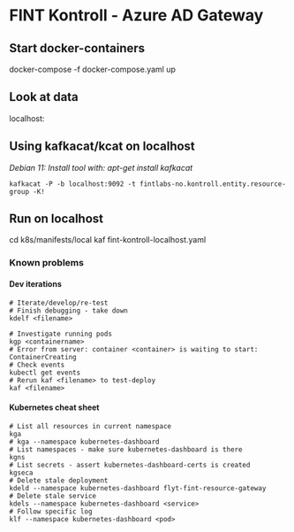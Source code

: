 # FINT Kontroll - Azure AD Gateway

## Start docker-containers

docker-compose -f docker-compose.yaml up

## Look at data

localhost:

## Using kafkacat/kcat on localhost
*Debian 11: Install tool with: _apt-get install kafkacat_*

    kafkacat -P -b localhost:9092 -t fintlabs-no.kontroll.entity.resource-group -K!

## Run on localhost

cd k8s/manifests/local
kaf fint-kontroll-localhost.yaml

### Known problems

#### Dev iterations

    # Iterate/develop/re-test
    # Finish debugging - take down
    kdelf <filename>

    # Investigate running pods
    kgp <containername>
    # Error from server: container <container> is waiting to start: ContainerCreating
    # Check events
    kubectl get events
    # Rerun kaf <filename> to test-deploy
    kaf <filename>

#### Kubernetes cheat sheet

    # List all resources in current namespace
    kga
    # kga --namespace kubernetes-dashboard
    # List namespaces - make sure kubernetes-dashboard is there
    kgns
    # List secrets - assert kubernetes-dashboard-certs is created
    kgseca
    # Delete stale deployment
    kdeld --namespace kubernetes-dashboard flyt-fint-resource-gateway
    # Delete stale service
    kdels --namespace kubernetes-dashboard <service>
    # Follow specific log
    klf --namespace kubernetes-dashboard <pod> 